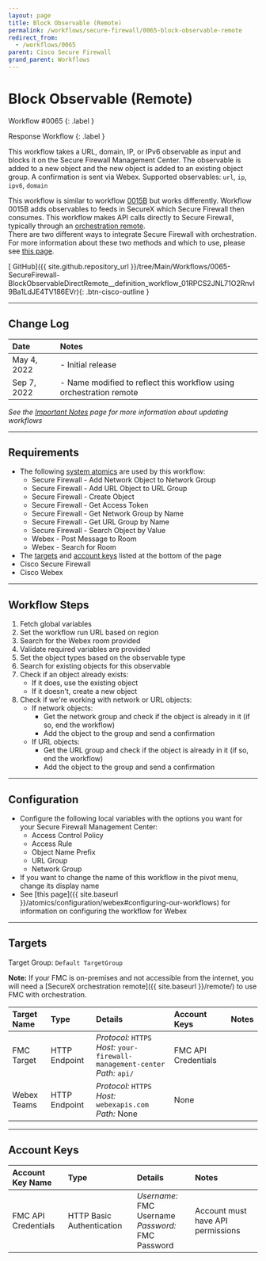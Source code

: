 ```yaml
---
layout: page
title: Block Observable (Remote)
permalink: /workflows/secure-firewall/0065-block-observable-remote
redirect_from:
  - /workflows/0065
parent: Cisco Secure Firewall
grand_parent: Workflows
---
```


# Block Observable (Remote)
<div markdown="1">
Workflow #0065
{: .label }

Response Workflow
{: .label }
</div>

This workflow takes a URL, domain, IP, or IPv6 observable as input and blocks it on the Secure Firewall Management Center. The observable is added to a new object and the new object is added to an existing object group. A confirmation is sent via Webex. Supported observables: `url`, `ip`, `ipv6`, `domain`

<div class="cisco-alert cisco-alert-info"><i class="fa fa-info-circle mr-1 cisco-icon-info"></i> This workflow is similar to workflow <a href="{{ site.baseurl }}/workflows/0015B">0015B</a> but works differently. Workflow 0015B adds observables to feeds in SecureX which Secure Firewall then consumes. This workflow makes API calls directly to Secure Firewall, typically through an <a href="{{ site.baseurl }}/remote/">orchestration remote</a>.</div>

<div class="cisco-alert cisco-alert-info"><i class="fa fa-info-circle mr-1 cisco-icon-info"></i> There are two different ways to integrate Secure Firewall with orchestration. For more information about these two methods and which to use, please see <a href="{{ site.baseurl }}/workflows/secure-firewall/api-types">this page</a>.</div>

[<i class="fab fa-github"></i> GitHub]({{ site.github.repository_url }}/tree/Main/Workflows/0065-SecureFirewall-BlockObservableDirectRemote__definition_workflow_01RPCS2JNL71O2RnvI9Ba1LdJE4TV186EVr){: .btn-cisco-outline }

---

## Change Log

| Date | Notes |
|:-----|:------|
| May 4, 2022 | - Initial release |
| Sep 7, 2022 | - Name modified to reflect this workflow using orchestration remote |

_See the [Important Notes](/sxo-05-security-workflows/notes) page for more information about updating workflows_

---

## Requirements
* The following [system atomics](/sxo-05-security-workflows/atomics/system) are used by this workflow:
	* Secure Firewall - Add Network Object to Network Group
	* Secure Firewall - Add URL Object to URL Group
	* Secure Firewall - Create Object
	* Secure Firewall - Get Access Token
	* Secure Firewall - Get Network Group by Name
	* Secure Firewall - Get URL Group by Name
	* Secure Firewall - Search Object by Value
	* Webex - Post Message to Room
	* Webex - Search for Room
* The [targets](#targets) and [account keys](#account-keys) listed at the bottom of the page
* Cisco Secure Firewall
* Cisco Webex

---

## Workflow Steps
1. Fetch global variables
1. Set the workflow run URL based on region
1. Search for the Webex room provided
1. Validate required variables are provided
1. Set the object types based on the observable type
1. Search for existing objects for this observable
1. Check if an object already exists:
	* If it does, use the existing object
	* If it doesn't, create a new object
1. Check if we're working with network or URL objects:
	* If network objects:
		* Get the network group and check if the object is already in it (if so, end the workflow)
		* Add the object to the group and send a confirmation
	* If URL objects:
		* Get the URL group and check if the object is already in it (if so, end the workflow)
		* Add the object to the group and send a confirmation

---

## Configuration

* Configure the following local variables with the options you want for your Secure Firewall Management Center:
	* Access Control Policy
	* Access Rule
	* Object Name Prefix
	* URL Group
	* Network Group
* If you want to change the name of this workflow in the pivot menu, change its display name
* See [this page]({{ site.baseurl }}/atomics/configuration/webex#configuring-our-workflows) for information on configuring the workflow for Webex

---

## Targets
Target Group: `Default TargetGroup`

**Note:** If your FMC is on-premises and not accessible from the internet, you will need a [SecureX orchestration remote]({{ site.baseurl }}/remote/) to use FMC with orchestration.

| Target Name | Type | Details | Account Keys | Notes |
|:------------|:-----|:--------|:-------------|:------|
| FMC Target | HTTP Endpoint | _Protocol:_ `HTTPS`<br />_Host:_ `your-firewall-management-center`<br />_Path:_ `api/` | FMC API Credentials | |
| Webex Teams | HTTP Endpoint | _Protocol:_ `HTTPS`<br />_Host:_ `webexapis.com`<br />_Path:_ None | None | |

---

## Account Keys

| Account Key Name | Type | Details | Notes |
|:-----------------|:-----|:--------|:------|
| FMC API Credentials | HTTP Basic Authentication | _Username:_ FMC Username<br />_Password:_ FMC Password | Account must have API permissions |
